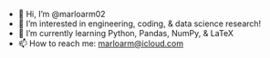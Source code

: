 - 👋 Hi, I’m @marloarm02
- 👀 I’m interested in engineering, coding, & data science research!
- 🌱 I’m currently learning Python, Pandas, NumPy, & LaTeX
- 📫 How to reach me: marloarm@icloud.com

<!---
marloarm02/marloarm02 is a ✨ special ✨ repository because its `README.md` (this file) appears on your GitHub profile.
You can click the Preview link to take a look at your changes.
--->
